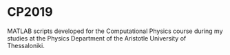 # CP2019

MATLAB scripts developed for the Computational Physics course during my studies at the Physics Department of the Aristotle University of Thessaloniki.
